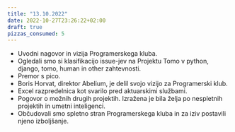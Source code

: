 ```yaml
---
title: "13.10.2022"
date: 2022-10-27T23:26:22+02:00
draft: true
pizzas_consumed: 5
---
```


- Uvodni nagovor in vizija Programerskega kluba.
- Ogledali smo si klasifikacijo issue-jev na Projektu Tomo v python, django, tomo, human in other zahtevnosti.
- Premor s pico.
- Boris Horvat, direktor Abelium, je delil svojo vizijo za Programerski klub.
- Excel razpredelnica kot svarilo pred aktuarskimi službami.
- Pogovor o možnih drugih projektih. Izražena je bila želja po nespletnih projektih in umetni inteligenci.
- Občudovali smo spletno stran Programerskega kluba in za iziv postavili njeno izboljšanje.
